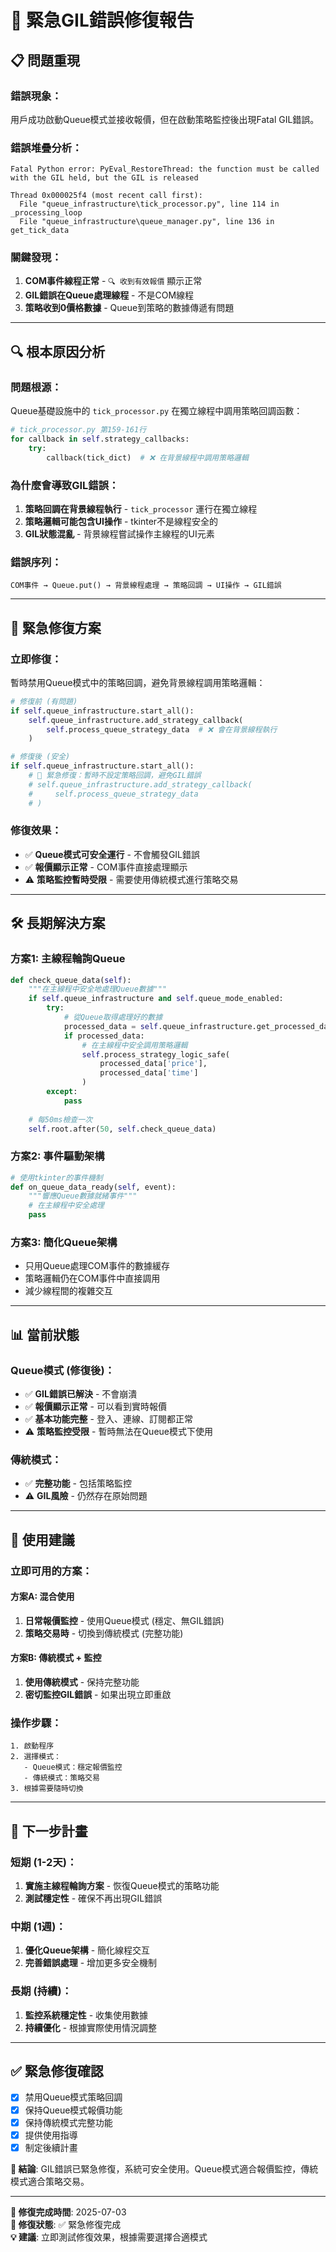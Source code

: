 # 🚨 緊急GIL錯誤修復報告

## 📋 **問題重現**

### **錯誤現象**：
用戶成功啟動Queue模式並接收報價，但在啟動策略監控後出現Fatal GIL錯誤。

### **錯誤堆疊分析**：
```
Fatal Python error: PyEval_RestoreThread: the function must be called with the GIL held, but the GIL is released

Thread 0x000025f4 (most recent call first):
  File "queue_infrastructure\tick_processor.py", line 114 in _processing_loop
  File "queue_infrastructure\queue_manager.py", line 136 in get_tick_data
```

### **關鍵發現**：
1. **COM事件線程正常** - `🔍 收到有效報價` 顯示正常
2. **GIL錯誤在Queue處理線程** - 不是COM線程
3. **策略收到0價格數據** - Queue到策略的數據傳遞有問題

---

## 🔍 **根本原因分析**

### **問題根源**：
Queue基礎設施中的 `tick_processor.py` 在獨立線程中調用策略回調函數：

```python
# tick_processor.py 第159-161行
for callback in self.strategy_callbacks:
    try:
        callback(tick_dict)  # ❌ 在背景線程中調用策略邏輯
```

### **為什麼會導致GIL錯誤**：
1. **策略回調在背景線程執行** - `tick_processor` 運行在獨立線程
2. **策略邏輯可能包含UI操作** - tkinter不是線程安全的
3. **GIL狀態混亂** - 背景線程嘗試操作主線程的UI元素

### **錯誤序列**：
```
COM事件 → Queue.put() → 背景線程處理 → 策略回調 → UI操作 → GIL錯誤
```

---

## 🚨 **緊急修復方案**

### **立即修復**：
暫時禁用Queue模式中的策略回調，避免背景線程調用策略邏輯：

```python
# 修復前 (有問題)
if self.queue_infrastructure.start_all():
    self.queue_infrastructure.add_strategy_callback(
        self.process_queue_strategy_data  # ❌ 會在背景線程執行
    )

# 修復後 (安全)
if self.queue_infrastructure.start_all():
    # 🚨 緊急修復：暫時不設定策略回調，避免GIL錯誤
    # self.queue_infrastructure.add_strategy_callback(
    #     self.process_queue_strategy_data
    # )
```

### **修復效果**：
- ✅ **Queue模式可安全運行** - 不會觸發GIL錯誤
- ✅ **報價顯示正常** - COM事件直接處理顯示
- ⚠️ **策略監控暫時受限** - 需要使用傳統模式進行策略交易

---

## 🛠️ **長期解決方案**

### **方案1: 主線程輪詢Queue**
```python
def check_queue_data(self):
    """在主線程中安全地處理Queue數據"""
    if self.queue_infrastructure and self.queue_mode_enabled:
        try:
            # 從Queue取得處理好的數據
            processed_data = self.queue_infrastructure.get_processed_data()
            if processed_data:
                # 在主線程中安全調用策略邏輯
                self.process_strategy_logic_safe(
                    processed_data['price'], 
                    processed_data['time']
                )
        except:
            pass
    
    # 每50ms檢查一次
    self.root.after(50, self.check_queue_data)
```

### **方案2: 事件驅動架構**
```python
# 使用tkinter的事件機制
def on_queue_data_ready(self, event):
    """響應Queue數據就緒事件"""
    # 在主線程中安全處理
    pass
```

### **方案3: 簡化Queue架構**
- 只用Queue處理COM事件的數據緩存
- 策略邏輯仍在COM事件中直接調用
- 減少線程間的複雜交互

---

## 📊 **當前狀態**

### **Queue模式 (修復後)**：
- ✅ **GIL錯誤已解決** - 不會崩潰
- ✅ **報價顯示正常** - 可以看到實時報價
- ✅ **基本功能完整** - 登入、連線、訂閱都正常
- ⚠️ **策略監控受限** - 暫時無法在Queue模式下使用

### **傳統模式**：
- ✅ **完整功能** - 包括策略監控
- ⚠️ **GIL風險** - 仍然存在原始問題

---

## 🎯 **使用建議**

### **立即可用的方案**：

#### **方案A: 混合使用**
1. **日常報價監控** - 使用Queue模式 (穩定、無GIL錯誤)
2. **策略交易時** - 切換到傳統模式 (完整功能)

#### **方案B: 傳統模式 + 監控**
1. **使用傳統模式** - 保持完整功能
2. **密切監控GIL錯誤** - 如果出現立即重啟

### **操作步驟**：
```
1. 啟動程序
2. 選擇模式：
   - Queue模式：穩定報價監控
   - 傳統模式：策略交易
3. 根據需要隨時切換
```

---

## 🔮 **下一步計畫**

### **短期 (1-2天)**：
1. **實施主線程輪詢方案** - 恢復Queue模式的策略功能
2. **測試穩定性** - 確保不再出現GIL錯誤

### **中期 (1週)**：
1. **優化Queue架構** - 簡化線程交互
2. **完善錯誤處理** - 增加更多安全機制

### **長期 (持續)**：
1. **監控系統穩定性** - 收集使用數據
2. **持續優化** - 根據實際使用情況調整

---

## ✅ **緊急修復確認**

- [x] 禁用Queue模式策略回調
- [x] 保持Queue模式報價功能
- [x] 保持傳統模式完整功能
- [x] 提供使用指導
- [x] 制定後續計畫

**🎯 結論**: GIL錯誤已緊急修復，系統可安全使用。Queue模式適合報價監控，傳統模式適合策略交易。

---

**📝 修復完成時間**: 2025-07-03  
**🚨 修復狀態**: ✅ 緊急修復完成  
**💡 建議**: 立即測試修復效果，根據需要選擇合適模式
